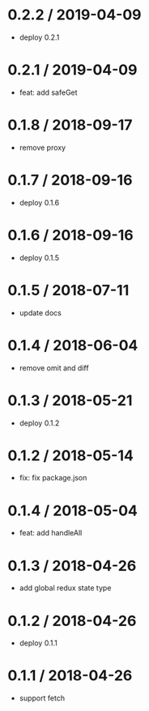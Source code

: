 0.2.2 / 2019-04-09
==================

* deploy 0.2.1

0.2.1 / 2019-04-09
==================

* feat: add safeGet

0.1.8 / 2018-09-17
==================

* remove proxy

0.1.7 / 2018-09-16
==================

* deploy 0.1.6

0.1.6 / 2018-09-16
==================

* deploy 0.1.5

0.1.5 / 2018-07-11
==================

* update docs

0.1.4 / 2018-06-04
==================

* remove omit and diff

0.1.3 / 2018-05-21
==================

* deploy 0.1.2

0.1.2 / 2018-05-14
==================

* fix: fix package.json

0.1.4 / 2018-05-04
==================

* feat: add handleAll

0.1.3 / 2018-04-26
==================

* add global redux state type

0.1.2 / 2018-04-26
==================

* deploy 0.1.1

0.1.1 / 2018-04-26
==================

* support fetch

